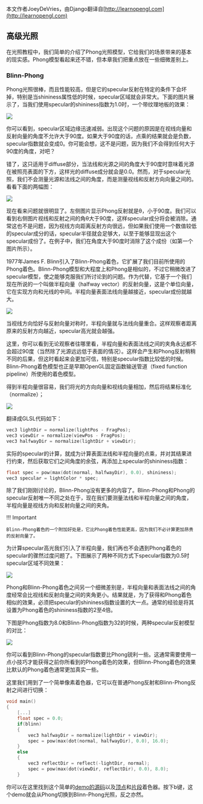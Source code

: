 本文作者JoeyDeVries，由Django翻译自[http://learnopengl.com](http://learnopengl.com)

## 高级光照

在光照教程中，我们简单的介绍了Phong光照模型，它给我们的场景带来的基本的现实感。Phong模型看起来还不错，但本章我们把重点放在一些细微差别上。

 

### Blinn-Phong

Phong光照很棒，而且性能较高，但是它的specular反射在特定的条件下会坏掉，特别是当shininess属性低的时候，specular区域就会非常大。下面的图片展示了，当我们使用specular的shininess指数为1.0时，一个带纹理地板的效果：

![](http://learnopengl.com/img/advanced-lighting/advanced_lighting_phong_limit.png)

你可以看到，specular区域边缘迅速减弱。出现这个问题的原因是在视线向量和反射向量的角度不允许大于90度。如果大于90度的话，点乘的结果就会是负数，specular指数就会变成0。你可能会想，这不是问题，因为我们不会得到任何大于90度的角度，对吧？

错了，这只适用于diffuse部分，当法线和光源之间的角度大于90度时意味着光源在被照亮表面的下方，这样光的diffuse成分就会是0.0。然而，对于specular光照，我们不会测量光源和法线之间的角度，而是测量视线和反射方向向量之间的。看看下面的两幅图：

![](http://learnopengl.com/img/advanced-lighting/advanced_lighting_over_90.png)

现在看来问题就很明显了。左侧图片显示Phong反射就是θ，小于90度。我们可以看到右侧图片视线和反射之间的角θ大于90度，这样specular成分将会被消除。通常这也不是问题，因为视线方向距离反射方向很远，但如果我们使用一个数值较低的specular成分的话，specular半径就会足够大，以至于能够显现出这个specular成份了。在例子中，我们在角度大于90度时消除了这个成份（如第一个图片所示）。

1977年James F. Blinn引入了Blinn-Phong着色，它扩展了我们目前所使用的Phong着色。Blinn-Phong模型和大程度上和Phong是相似的，不过它稍微改进了specular模型，使之能够克服我们所讨论到的问题。作为代替，它基于一个我们现在所说的一个叫做半程向量（halfway vector）的反射向量，这是个单位向量，它在实现方向和光线的中间。半程向量表面法线向量越接近，specular成份就越大。

![](http://learnopengl.com/img/advanced-lighting/advanced_lighting_halfway_vector.png)

当视线方向恰好与反射向量对称时，半程向量就与法线向量重合。这样观察者距离原来的反射方向越近，specular高光就会越强。

这里，你可以看到无论观察者往哪里看，半程向量和表面法线之间的夹角永远都不会超过90度（当然除了光源远远低于表面的情况）。这样会产生和Phong反射稍稍不同的后果，但这时看起来会更加可信，特别是specular指数比较低的时候。Blinn-Phong着色模型也正是早期OpenGL固定函数输送管道（fixed function pipeline）所使用的着色模型。

得到半程向量很容易，我们将光的方向向量和视线向量相加，然后将结果标准化（normalize）；

![](http://learnopengl-cn.readthedocs.org/zh/latest/img/05_01_01.png)

翻译成GLSL代码如下：

```c++
vec3 lightDir = normalize(lightPos - FragPos);
vec3 viewDir = normalize(viewPos - FragPos);
vec3 halfwayDir = normalize(lightDir + viewDir);
```

实际的specular的计算，就成为计算表面法线和半程向量的点乘，并对其结果进行约束，然后获取它们之间角度的余弦，再添加上specular的shininess指数：

```c++
float spec = pow(max(dot(normal, halfwayDir), 0.0), shininess);
vec3 specular = lightColor * spec;
```

除了我们刚刚讨论的，Blinn-Phong没有更多的内容了。Blinn-Phong和Phong的specular反射唯一不同之处在于，现在我们要测量法线和半程向量之间的角度，半程向量是视线方向和反射向量之间的夹角。

!!! Important
    
    Blinn-Phong着色的一个附加好处是，它比Phong着色性能更高，因为我们不必计算更加昂贵的反射向量了。

为计算specular高光我们引入了半程向量，我们再也不会遇到Phong着色的specular的骤然过度问题了。下图展示了两种不同方式下specular指数为0.5时specular区域不同效果：

![](http://learnopengl.com/img/advanced-lighting/advanced_lighting_comparrison.png)

Phong和Blinn-Phong着色之间另一个细微差别是，半程向量和表面法线之间的角度经常会比视线和反射向量之间的夹角更小。结果就是，为了获得和Phong着色相似的效果，必须把specular的shininess指数设置的大一点。通常的经验是将其设置为Phong着色的shininess指数的2至4倍。

下图是Phong指数为8.0和Blinn-Phong指数为32的时候，两种specular反射模型的对比：

![](http://learnopengl.com/img/advanced-lighting/advanced_lighting_comparrison2.png)

你可以看到Blinn-Phong的specular指数要比Phong锐利一些。这通常需要使用一点小技巧才能获得之前你所看到的Phong着色的效果，但Blinn-Phong着色的效果比默认的Phong着色通常更加真实一些。

这里我们用到了一个简单像素着色器，它可以在普通Phong反射和Blinn-Phong反射之间进行切换：

```c++
void main()
{
    [...]
    float spec = 0.0;
    if(blinn)
    {
        vec3 halfwayDir = normalize(lightDir + viewDir);  
        spec = pow(max(dot(normal, halfwayDir), 0.0), 16.0);
    }
    else
    {
        vec3 reflectDir = reflect(-lightDir, normal);
        spec = pow(max(dot(viewDir, reflectDir), 0.0), 8.0);
    }
``` 

你可以在这里找到这个简单的[demo的源码](http://www.learnopengl.com/code_viewer.php?code=advanced-lighting/blinn_phong)以及[顶点](http://www.learnopengl.com/code_viewer.php?code=advanced-lighting/blinn_phong&type=vertex)和[片段](http://www.learnopengl.com/code_viewer.php?code=advanced-lighting/blinn_phong&type=fragment)着色器。按下b键，这个demo就会从Phong切换到Blinn-Phong光照，反之亦然。

